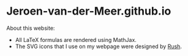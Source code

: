 # Jeroen-van-der-Meer.github.io

About this website:
 - All LaTeX formulas are rendered using MathJax. 
 - The SVG icons that I use on my webpage were designed by <a href="https://github.com/Rush/Font-Awesome-SVG-PNG">Rush</a>.
